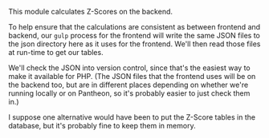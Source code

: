 This module calculates Z-Scores on the backend.

To help ensure that the calculations are consistent as between frontend and
backend, our `gulp` process for the frontend will write the same JSON files
to the json directory here as it uses for the frontend. We'll then read those
files at run-time to get our tables.

We'll check the JSON into version control, since that's the easiest way to
make it available for PHP. (The JSON files that the frontend uses will be
on the backend too, but are in different places depending on whether we're
running locally or on Pantheon, so it's probably easier to just check them
in.)

I suppose one alternative would have been to put the Z-Score tables in the
database, but it's probably fine to keep them in memory.
